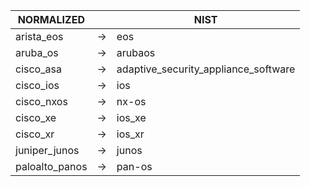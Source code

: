 | NORMALIZED | | NIST |
| ---------- | -- | ------ |
| arista_eos | → | eos |
| aruba_os | → | arubaos |
| cisco_asa | → | adaptive_security_appliance_software |
| cisco_ios | → | ios |
| cisco_nxos | → | nx-os |
| cisco_xe | → | ios_xe |
| cisco_xr | → | ios_xr |
| juniper_junos | → | junos |
| paloalto_panos | → | pan-os |